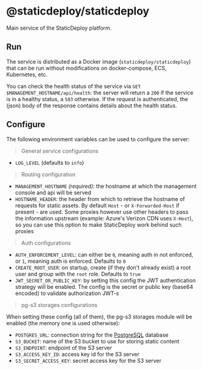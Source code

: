 # @staticdeploy/staticdeploy

Main service of the StaticDeploy platform.

## Run

The service is distributed as a Docker image (`staticdeploy/staticdeploy`) that
can be run without modifications on docker-compose, ECS, Kubernetes, etc.

You can check the health status of the service via
`GET $MANAGEMENT_HOSTNAME/api/health`: the server will return a `200` if the
service is in a healthy status, a `503` otherwise. If the request is
authenticated, the (json) body of the response contains details about the health
status.

## Configure

The following environment variables can be used to configure the server:

> General service configurations

- `LOG_LEVEL` (defaults to `info`)

> Routing configuration

- `MANAGEMENT_HOSTNAME` _(required)_: the hostname at which the management
  console and api will be served
- `HOSTNAME_HEADER`: the header from which to retrieve the hostname of requests
  for static assets. By default `Host` - or `X-Forwarded-Host` if present - are
  used. Some proxies however use other headers to pass the information upstream
  (example: Azure's Verizon CDN uses `X-Host`), so you can use this option to
  make StaticDeploy work behind such proxies

> Auth configurations

- `AUTH_ENFORCEMENT_LEVEL`: can either be `0`, meaning auth in not enforced, or
  `1`, meaning auth is enforced. Defaults to `0`
- `CREATE_ROOT_USER`: on startup, create (if they don't already exist) a root
  user and group with the `root` role. Defaults to `true`
- `JWT_SECRET_OR_PUBLIC_KEY`: by setting this config the JWT authentication
  strategy will be enabled. The config is the secret or public key (base64
  encoded) to validate authorization JWT-s

> pg-s3 storages configurations

When setting these config (all of them), the pg-s3 storages module will be
enabled (the memory one is used otherwise):

- `POSTGRES_URL`: connection string for the
  [PostgreSQL](https://www.postgresql.org/) database
- `S3_BUCKET`: name of the S3 bucket to use for storing static content
- `S3_ENDPOINT`: endpoint of the S3 server
- `S3_ACCESS_KEY_ID`: access key id for the S3 server
- `S3_SECRET_ACCESS_KEY`: secret access key for the S3 server
